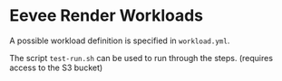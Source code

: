 # Eevee Render Workloads

A possible workload definition is specified in `workload.yml`.

The script `test-run.sh` can be used to run through the steps. (requires access to the
S3 bucket)
